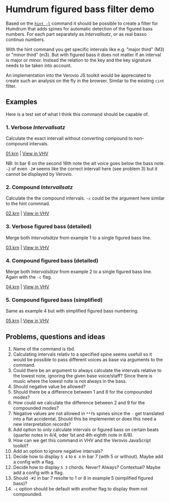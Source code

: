 # Humdrum figured bass filter demo

Based on the [`hint -l`](https://www.humdrum.org/Humdrum/commands/hint.html)
command it should be possible to create a filter for Humdrum that adds spines
for automatic detection of the figured bass numbers. For each part separately as
*Intervallsatz*, or as real basso continuo numbers.

With the hint command you get specific intervals like e.g. "major third" (M3) or
"minor third" (m3). But with figured bass it does not matter if an interval is
major or minor. Instead the relation to the key and the key signature needs to
be taken into account.

An implementation into the Verovio JS toolkit would be appreciated to create
such an analysis on the fly in the browser. Similar to the existing `cint`
filter.

## Examples

Here is a test set of what I think this command should be capable of.

### 1. Verbose *Intervallsatz*

Calculate the exact intervall without converting compound to non-compound
intervals.

[01.krn](kern/01.krn) | [View in
VHV](https://verovio.humdrum.org/?file=https://raw.githubusercontent.com/WolfgangDrescher/humdrum-figured-bass-filter-demo/master/kern/01.krn)

NB: In bar 6 on the second 16th note the alt voice goes below the bass note.
`-2` of even `-2#` seems like the correct intervall here (see problem 3) but it
cannot be displayed by Verovio.


### 2. Compound *Intervallsatz*

Calculate the the compound intervals. `-c` could be the argument here similar to
the hint commnad.

[02.krn](kern/02.krn) | [View in
VHV](https://verovio.humdrum.org/?file=https://raw.githubusercontent.com/WolfgangDrescher/humdrum-figured-bass-filter-demo/master/kern/02.krn)


### 3. Verbose figured bass (detailed)

Merge both *Intervalsätze* from example 1 to a single figured bass line.

[03.krn](kern/03.krn) | [View in
VHV](https://verovio.humdrum.org/?file=https://raw.githubusercontent.com/WolfgangDrescher/humdrum-figured-bass-filter-demo/master/kern/03.krn)


### 4. Compound figured bass (detailed)

Merge both *Intervalsätze* from example 2 to a single figured bass line. Again
with the `-c` flag.

[04.krn](kern/04.krn) | [View in
VHV](https://verovio.humdrum.org/?file=https://raw.githubusercontent.com/WolfgangDrescher/humdrum-figured-bass-filter-demo/master/kern/04.krn)


### 5. Compound figured bass (simplified)

Same as example 4 but with simplified figured bass numbering.

[05.krn](kern/05.krn) | [View in
VHV](https://verovio.humdrum.org/?file=https://raw.githubusercontent.com/WolfgangDrescher/humdrum-figured-bass-filter-demo/master/kern/05.krn)


## Problems, questions and ideas

 1. Name of the command is tbd.
 2. Calculating intervals relativ to a specified spine seems usefull so it
    would be possible to pass different voices as base via arguments to the
    command.
 3. Could there be an argument to always calculate the intervals relative to the
    lowest note, ignoring the given base voice/staff? Since there is music where
    the lowest note is not always in the bass.
 4. Should negative value be allowed?
 5. Should there be a difference between 1 and 8 for the compounded modes?
 6. How could we calculate the difference between 2 and 9 for the compounded modes?
 7. Negative values are not allowed in `**fb` spines since the `-` get
    translated into a flat accidental. Should this be implementet or does this
    need a new interpretation records?
 8. Add option to only calculate intervals or figured bass on certain beats
    (quarter notes in 4/4, oder 1st and 4th eighth note in 6/8).
 9. How can we get this command in VHV and the Verovio JavaScript toolkit?
10. Add an option to ignore negative intervals?
11. Decide how to display `5 4` to `6 4` in bar 7 (with 5 or without). Maybe add
    a config with a flag.
12. Decide how to display `5 3` chords. Never? Always? Contextual? Maybe add a
    config with a flag.
13. Should `-#2` in bar 7 resolte to 1 or 8 in example 5 (simplified figured bass)?
14. `-c` option should be default with another flag to display them not
    compounded.
